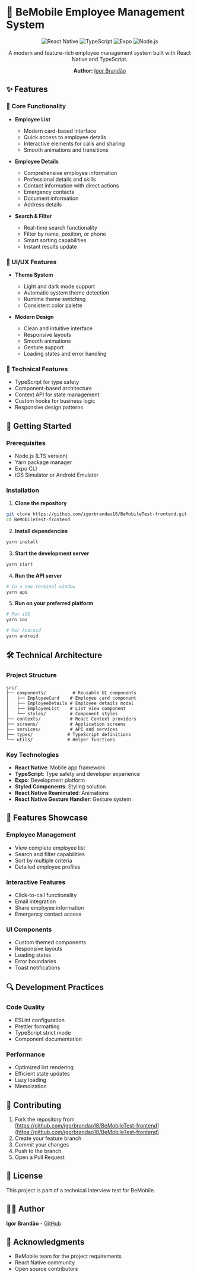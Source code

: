 # 👥 BeMobile Employee Management System

<div align="center">

![React Native](https://img.shields.io/badge/React_Native-20232A?style=for-the-badge&logo=react&logoColor=61DAFB)
![TypeScript](https://img.shields.io/badge/TypeScript-007ACC?style=for-the-badge&logo=typescript&logoColor=white)
![Expo](https://img.shields.io/badge/Expo-000020?style=for-the-badge&logo=expo&logoColor=white)
![Node.js](https://img.shields.io/badge/Node.js-43853D?style=for-the-badge&logo=node.js&logoColor=white)

A modern and feature-rich employee management system built with React Native and TypeScript.

**Author:** [Igor Brandão](https://github.com/igorbrandao18)

</div>

## ✨ Features

### 📱 Core Functionality
- **Employee List**
  - Modern card-based interface
  - Quick access to employee details
  - Interactive elements for calls and sharing
  - Smooth animations and transitions

- **Employee Details**
  - Comprehensive employee information
  - Professional details and skills
  - Contact information with direct actions
  - Emergency contacts
  - Document information
  - Address details

- **Search & Filter**
  - Real-time search functionality
  - Filter by name, position, or phone
  - Smart sorting capabilities
  - Instant results update

### 🎨 UI/UX Features
- **Theme System**
  - Light and dark mode support
  - Automatic system theme detection
  - Runtime theme switching
  - Consistent color palette

- **Modern Design**
  - Clean and intuitive interface
  - Responsive layouts
  - Smooth animations
  - Gesture support
  - Loading states and error handling

### 🔧 Technical Features
- TypeScript for type safety
- Component-based architecture
- Context API for state management
- Custom hooks for business logic
- Responsive design patterns

## 🚀 Getting Started

### Prerequisites
- Node.js (LTS version)
- Yarn package manager
- Expo CLI
- iOS Simulator or Android Emulator

### Installation

1. **Clone the repository**
```bash
git clone https://github.com/igorbrandao18/BeMobileTest-frontend.git
cd BeMobileTest-frontend
```

2. **Install dependencies**
```bash
yarn install
```

3. **Start the development server**
```bash
yarn start
```

4. **Run the API server**
```bash
# In a new terminal window
yarn api
```

5. **Run on your preferred platform**
```bash
# For iOS
yarn ios

# For Android
yarn android
```

## 🛠️ Technical Architecture

### Project Structure
```
src/
├── components/          # Reusable UI components
│   ├── EmployeeCard    # Employee card component
│   ├── EmployeeDetails # Employee details modal
│   ├── EmployeeList    # List view component
│   └── styles/         # Component styles
├── contexts/           # React Context providers
├── screens/            # Application screens
├── services/           # API and services
├── types/             # TypeScript definitions
└── utils/             # Helper functions
```

### Key Technologies
- **React Native**: Mobile app framework
- **TypeScript**: Type safety and developer experience
- **Expo**: Development platform
- **Styled Components**: Styling solution
- **React Native Reanimated**: Animations
- **React Native Gesture Handler**: Gesture system

## 📱 Features Showcase

### Employee Management
- View complete employee list
- Search and filter capabilities
- Sort by multiple criteria
- Detailed employee profiles

### Interactive Features
- Click-to-call functionality
- Email integration
- Share employee information
- Emergency contact access

### UI Components
- Custom themed components
- Responsive layouts
- Loading states
- Error boundaries
- Toast notifications

## 🔍 Development Practices

### Code Quality
- ESLint configuration
- Prettier formatting
- TypeScript strict mode
- Component documentation

### Performance
- Optimized list rendering
- Efficient state updates
- Lazy loading
- Memoization

## 🤝 Contributing
1. Fork the repository from [https://github.com/igorbrandao18/BeMobileTest-frontend](https://github.com/igorbrandao18/BeMobileTest-frontend)
2. Create your feature branch
3. Commit your changes
4. Push to the branch
5. Open a Pull Request

## 📄 License
This project is part of a technical interview test for BeMobile.

## 👨‍💻 Author
**Igor Brandão** - [GitHub](https://github.com/igorbrandao18)

## 🙏 Acknowledgments
- BeMobile team for the project requirements
- React Native community
- Open source contributors 